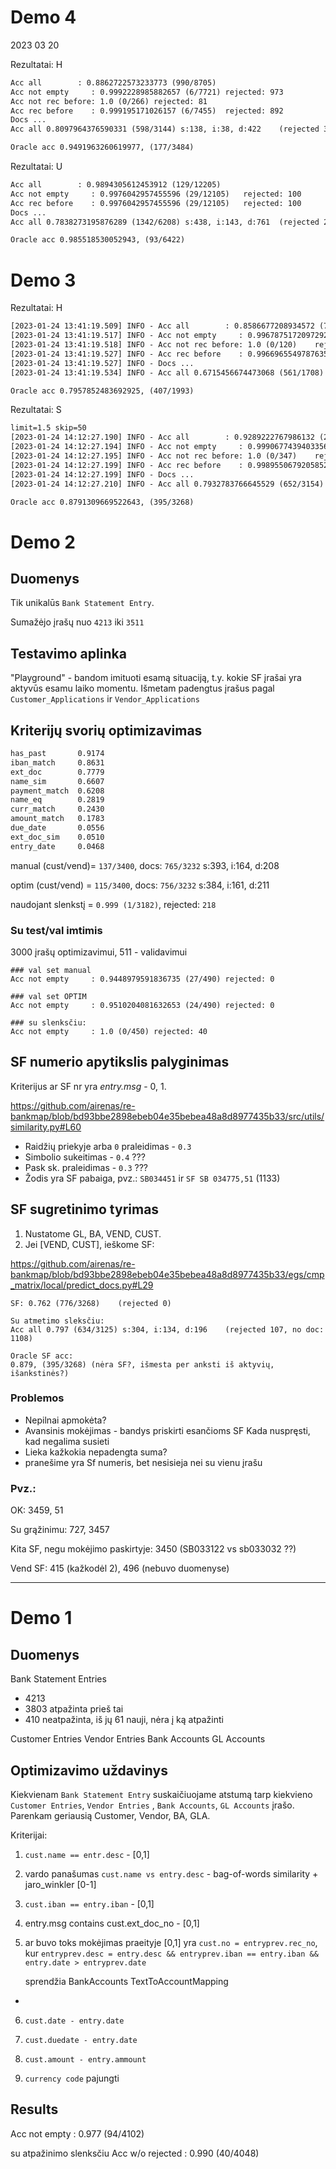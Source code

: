 # Demo 4
2023 03 20

Rezultatai: H
```txt
Acc all        : 0.8862722573233773 (990/8705)
Acc not empty     : 0.9992228985882657 (6/7721)	rejected: 973
Acc not rec before: 1.0 (0/266)	rejected: 81
Acc rec before    : 0.999195171026157 (6/7455)	rejected: 892
Docs ...
Acc all 0.8097964376590331 (598/3144) s:138, i:38, d:422	(rejected 340, no doc: 6943)

Oracle acc 0.9491963260619977, (177/3484)
```

Rezultatai: U
```txt
Acc all        : 0.9894305612453912 (129/12205)
Acc not empty     : 0.9976042957455596 (29/12105)	rejected: 100
Acc rec before    : 0.9976042957455596 (29/12105)	rejected: 100
Docs ...
Acc all 0.7838273195876289 (1342/6208) s:438, i:143, d:761	(rejected 214, no doc: 9016)

Oracle acc 0.985518530052943, (93/6422)
```
# Demo 3

Rezultatai: H
```txt
[2023-01-24 13:41:19.509] INFO - Acc all        : 0.8586677208934572 (715/5059)
[2023-01-24 13:41:19.517] INFO - Acc not empty     : 0.9967875172097292 (14/4358)	rejected: 690
[2023-01-24 13:41:19.518] INFO - Acc not rec before: 1.0 (0/120)	rejected: 55
[2023-01-24 13:41:19.527] INFO - Acc rec before    : 0.9966965549787635 (14/4238)	rejected: 635
[2023-01-24 13:41:19.527] INFO - Docs ...
[2023-01-24 13:41:19.534] INFO - Acc all 0.6715456674473068 (561/1708) s:170, i:223, d:168	(rejected 285, no doc: 4008)

Oracle acc 0.7957852483692925, (407/1993)
```

Rezultatai: S
```txt
limit=1.5 skip=50
[2023-01-24 14:12:27.190] INFO - Acc all        : 0.9289222767986132 (246/3461)
[2023-01-24 14:12:27.194] INFO - Acc not empty     : 0.9990677439403356 (3/3218)	rejected: 182
[2023-01-24 14:12:27.195] INFO - Acc not rec before: 1.0 (0/347)	rejected: 31
[2023-01-24 14:12:27.199] INFO - Acc rec before    : 0.9989550679205852 (3/2871)	rejected: 151
[2023-01-24 14:12:27.199] INFO - Docs ...
[2023-01-24 14:12:27.210] INFO - Acc all 0.7932783766645529 (652/3154) s:314, i:137, d:201	(rejected 78, no doc: 1108)

Oracle acc 0.8791309669522643, (395/3268)

```


# Demo 2

## Duomenys

Tik unikalūs `Bank Statement Entry`.

Sumažėjo įrašų nuo `4213` iki `3511`

## Testavimo aplinka

"Playground" - bandom imituoti esamą situaciją, t.y. kokie SF įrašai yra aktyvūs esamu laiko momentu. Išmetam padengtus
įrašus pagal `Customer_Applications` ir `Vendor_Applications`

## Kriterijų svorių optimizavimas

```txt
has_past       0.9174
iban_match     0.8631
ext_doc        0.7779
name_sim       0.6607
payment_match  0.6208
name_eq        0.2819
curr_match     0.2430
amount_match   0.1783
due_date       0.0556
ext_doc_sim    0.0510
entry_date     0.0468
```

manual (cust/vend)= `137/3400`, docs: `765/3232` s:393, i:164, d:208

optim (cust/vend) = `115/3400`, docs: `756/3232` s:384, i:161, d:211

naudojant slenkstį = `0.999 (1/3182)`, rejected: `218`


### Su test/val imtimis

3000 įrašų optimizavimui, 511 - validavimui
```
### val set manual
Acc not empty     : 0.9448979591836735 (27/490)	rejected: 0

### val set OPTIM
Acc not empty     : 0.9510204081632653 (24/490)	rejected: 0

### su slenksčiu:
Acc not empty     : 1.0 (0/450)	rejected: 40
```

## SF numerio apytikslis palyginimas

Kriterijus ar SF nr yra *entry.msg* - 0, 1.

https://github.com/airenas/re-bankmap/blob/bd93bbe2898ebeb04e35bebea48a8d8977435b33/src/utils/similarity.py#L60

- Raidžių priekyje arba `0` praleidimas - `0.3`
- Simbolio sukeitimas - `0.4` ???
- Pask sk. praleidimas - `0.3` ???
- Žodis yra SF pabaiga, pvz.: `SB034451` ir `SF SB 034775,51` (1133)

## SF sugretinimo tyrimas

1. Nustatome GL, BA, VEND, CUST.
2. Jei [VEND, CUST], ieškome SF:

https://github.com/airenas/re-bankmap/blob/bd93bbe2898ebeb04e35bebea48a8d8977435b33/egs/cmp_matrix/local/predict_docs.py#L29

```
SF: 0.762 (776/3268)    (rejected 0)

Su atmetimo sleksčiu:
Acc all 0.797 (634/3125) s:304, i:134, d:196	(rejected 107, no doc: 1108)

Oracle SF acc: 
0.879, (395/3268) (nėra SF?, išmesta per anksti iš aktyvių, išankstinės?)
```
### Problemos

- Nepilnai apmokėta?
- Avansinis mokėjimas - bandys priskirti esančioms SF
Kada nuspręsti, kad negalima susieti
- Lieka kažkokia nepadengta suma?
- pranešime yra Sf numeris, bet nesisieja nei su vienu įrašu

### Pvz.:

OK: 3459, 51

Su grąžinimu: 727, 3457

Kita SF, negu mokėjimo paskirtyje: 3450 (SB033122 vs sb033032 ??)

Vend SF: 415 (kažkodėl 2), 496 (nebuvo duomenyse)

---

# Demo 1

## Duomenys

Bank Statement Entries

- 4213
- 3803 atpažinta prieš tai
- 410 neatpažinta, iš jų 61 nauji, nėra į ką atpažinti

Customer Entries Vendor Entries Bank Accounts GL Accounts

## Optimizavimo uždavinys

Kiekvienam `Bank Statement Entry` suskaičiuojame atstumą tarp kiekvieno `Customer Entries`, `Vendor Entries`
, `Bank Accounts`, `GL Accounts` įrašo. Parenkam geriausią Customer, Vendor, BA, GLA.

Kriterijai:

1) `cust.name == entr.desc` - [0,1]
2) vardo panašumas `cust.name vs entry.desc` - bag-of-words similarity + jaro_winkler [0-1]
3) `cust.iban == entry.iban` - [0,1]
4) entry.msg contains cust.ext_doc_no - [0,1]
5) ar buvo toks mokėjimas praeityje [0,1]
   yra `cust.no = entryprev.rec_no`,
   kur `entryprev.desc = entry.desc && entryprev.iban == entry.iban && entry.date > entryprev.date`

   sprendžia BankAccounts TextToAccountMapping

-

6) `cust.date - entry.date`
7) `cust.duedate - entry.date`
8) `cust.amount - entry.ammount`


9) `currency code` pajungti

## Results

Acc not empty    : 0.977 (94/4102)

su atpažinimo slenksčiu Acc w/o rejected : 0.990 (40/4048)


